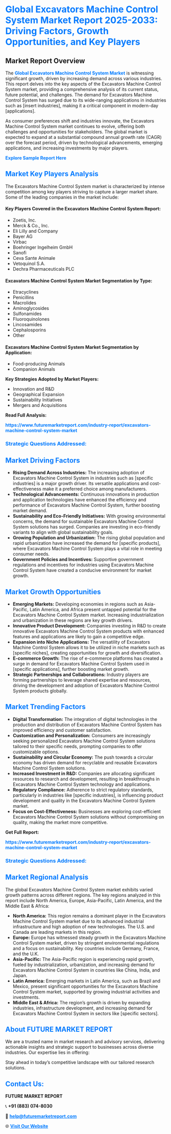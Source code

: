 <h1 style="color: #007BFF;">Global Excavators Machine Control System Market Report 2025-2033: Driving Factors, Growth Opportunities, and Key Players</h1>

<section id="overview">
<h2>Market Report Overview</h2>
<p>The <a href="https://www.futuremarketreport.com/industry-report/excavators-machine-control-system-market" style="color: #007BFF; text-decoration: none;"><strong>Global Excavators Machine Control System Market</strong></a> is witnessing significant growth, driven by increasing demand across various industries. This report delves into the key aspects of the Excavators Machine Control System market, providing a comprehensive analysis of its current status, future potential, and challenges. The demand for Excavators Machine Control System has surged due to its wide-ranging applications in industries such as [insert industries], making it a critical component in modern-day [applications].</p>
<p>As consumer preferences shift and industries innovate, the Excavators Machine Control System market continues to evolve, offering both challenges and opportunities for stakeholders. The global market is expected to expand at a substantial compound annual growth rate (CAGR) over the forecast period, driven by technological advancements, emerging applications, and increasing investments by major players.</p>
</section>

<section id="overview">
<p><a href="https://www.futuremarketreport.com/request-sample/reportId=35715" style="color: #007BFF; text-decoration: none;"><strong>Explore Sample Report Here</strong></a></p>
</section>

<section id="key-players">
<h2 style="color: #007BFF;">Market Key Players Analysis</h2>
<p>The Excavators Machine Control System market is characterized by intense competition among key players striving to capture a larger market share. Some of the leading companies in the market include:</p>
<h4>Key Players Covered in the Excavators Machine Control System Report:</h4>
<ul><li>Zoetis, Inc.</li><li>Merck &amp; Co., Inc.</li><li>Eli Lilly and Company</li><li>Bayer AG</li><li>Virbac</li><li>Boehringer Ingelheim GmbH</li><li>Sanofi</li><li>Ceva Sante Animale</li><li>Vetoquinol S.A.</li><li>Dechra Pharmaceuticals PLC</li></ul>
<h4>Excavators Machine Control System Market Segmentation by Type:</h4>
<ul><li>Etracyclines</li><li>Penicillins</li><li>Macrolides</li><li>Aminoglycosides</li><li>Sulfonamides</li><li>Fluoroquinolones</li><li>Lincosamides</li><li>Cephalosporins</li><li>Other</li></ul>

<h4>Excavators Machine Control System Market Segmentation by Application:</h4>
<ul><li>Food-producing Animals</li><li>Companion Animals</li></ul>
<p><strong>Key Strategies Adopted by Market Players:</strong></p>
<ul>
<li>Innovation and R&D</li>
<li>Geographical Expansion</li>
<li>Sustainability Initiatives</li>
<li>Mergers and Acquisitions</li>
</ul>
</section>

<section>
<p><strong>Read Full Analysis: </strong></p><a href="https://www.futuremarketreport.com/industry-report/excavators-machine-control-system-market" style="color: #007BFF; text-decoration: none;"><strong>https://www.futuremarketreport.com/industry-report/excavators-machine-control-system-market</strong></a>
<h3 style="color: #007BFF;">Strategic Questions Addressed:</h3>
</section>

<section id="driving-factors">
<h2 style="color: #007BFF;">Market Driving Factors</h2>
<ul>
<li><strong>Rising Demand Across Industries:</strong> The increasing adoption of Excavators Machine Control System in industries such as [specific industries] is a major growth driver. Its versatile applications and cost-effectiveness make it a preferred choice among manufacturers.</li>
<li><strong>Technological Advancements:</strong> Continuous innovations in production and application technologies have enhanced the efficiency and performance of Excavators Machine Control System, further boosting market demand.</li>
<li><strong>Sustainability and Eco-Friendly Initiatives:</strong> With growing environmental concerns, the demand for sustainable Excavators Machine Control System solutions has surged. Companies are investing in eco-friendly variants to align with global sustainability goals.</li>
<li><strong>Growing Population and Urbanization:</strong> The rising global population and rapid urbanization have increased the demand for [specific products], where Excavators Machine Control System plays a vital role in meeting consumer needs.</li>
<li><strong>Government Policies and Incentives:</strong> Supportive government regulations and incentives for industries using Excavators Machine Control System have created a conducive environment for market growth.</li>
</ul>
</section>

<section id="growth-opportunities">
<h2 style="color: #007BFF;">Market Growth Opportunities</h2>
<ul>
<li><strong>Emerging Markets:</strong> Developing economies in regions such as Asia-Pacific, Latin America, and Africa present untapped potential for the Excavators Machine Control System market. Increasing industrialization and urbanization in these regions are key growth drivers.</li>
<li><strong>Innovative Product Development:</strong> Companies investing in R&D to create innovative Excavators Machine Control System products with enhanced features and applications are likely to gain a competitive edge.</li>
<li><strong>Expansion into Niche Applications:</strong> The versatility of Excavators Machine Control System allows it to be utilized in niche markets such as [specific niches], creating opportunities for growth and diversification.</li>
<li><strong>E-commerce Growth:</strong> The rise of e-commerce platforms has created a surge in demand for Excavators Machine Control System used in [specific applications], further boosting market growth.</li>
<li><strong>Strategic Partnerships and Collaborations:</strong> Industry players are forming partnerships to leverage shared expertise and resources, driving the development and adoption of Excavators Machine Control System products globally.</li>
</ul>
</section>

<section id="trending-factors">
<h2 style="color: #007BFF;">Market Trending Factors</h2>
<ul>
<li><strong>Digital Transformation:</strong> The integration of digital technologies in the production and distribution of Excavators Machine Control System has improved efficiency and customer satisfaction.</li>
<li><strong>Customization and Personalization:</strong> Consumers are increasingly seeking personalized Excavators Machine Control System solutions tailored to their specific needs, prompting companies to offer customizable options.</li>
<li><strong>Sustainability and Circular Economy:</strong> The push towards a circular economy has driven demand for recyclable and reusable Excavators Machine Control System solutions.</li>
<li><strong>Increased Investment in R&D:</strong> Companies are allocating significant resources to research and development, resulting in breakthroughs in Excavators Machine Control System technology and applications.</li>
<li><strong>Regulatory Compliance:</strong> Adherence to strict regulatory standards, particularly in industries like [specific industries], is influencing product development and quality in the Excavators Machine Control System market.</li>
<li><strong>Focus on Cost-Effectiveness:</strong> Businesses are exploring cost-efficient Excavators Machine Control System solutions without compromising on quality, making the market more competitive.</li>
</ul>
</section>

<section>
<p><strong>Get Full Report: </strong></p><a href="https://www.futuremarketreport.com/industry-report/excavators-machine-control-system-market" style="color: #007BFF; text-decoration: none;"><strong>https://www.futuremarketreport.com/industry-report/excavators-machine-control-system-market</strong></a>
<h3 style="color: #007BFF;">Strategic Questions Addressed:</h3>
</section>


<section id="regional-analysis">
<h2 style="color: #007BFF;">Market Regional Analysis</h2>
<p>The global Excavators Machine Control System market exhibits varied growth patterns across different regions. The key regions analyzed in this report include North America, Europe, Asia-Pacific, Latin America, and the Middle East & Africa:</p>
<ul>
<li><strong>North America:</strong> This region remains a dominant player in the Excavators Machine Control System market due to its advanced industrial infrastructure and high adoption of new technologies. The U.S. and Canada are leading markets in this region.</li>
<li><strong>Europe:</strong> Europe has witnessed steady growth in the Excavators Machine Control System market, driven by stringent environmental regulations and a focus on sustainability. Key countries include Germany, France, and the U.K.</li>
<li><strong>Asia-Pacific:</strong> The Asia-Pacific region is experiencing rapid growth, fueled by industrialization, urbanization, and increasing demand for Excavators Machine Control System in countries like China, India, and Japan.</li>
<li><strong>Latin America:</strong> Emerging markets in Latin America, such as Brazil and Mexico, present significant opportunities for the Excavators Machine Control System market, supported by growing industrial activities and investments.</li>
<li><strong>Middle East & Africa:</strong> The region’s growth is driven by expanding industries, infrastructure development, and increasing demand for Excavators Machine Control System in sectors like [specific sectors].</li>
</ul>
</section>

<footer>
<h2 style="color: #007BFF;">About FUTURE MARKET REPORT</h2>
<p>We are a trusted name in market research and advisory services, delivering actionable insights and strategic support to businesses across diverse industries. Our expertise lies in offering:</p>

<p>Stay ahead in today’s competitive landscape with our tailored research solutions.</p>

<h2 style="color: #007BFF;">Contact Us:</h2>
<p><strong>FUTURE MARKET REPORT</strong></p>
<p>📞 <strong>+91 (883) 074-8030</strong></p>
<p>📧 <strong><a href="mailto:help@futuremarketreport.com" style="color: #007BFF;">help@futuremarketreport.com</a></strong></p>
<p>🌐 <strong><a href="https://www.futuremarketreport.com/" style="color: #007BFF;">Visit Our Website</a></strong></p>
</footer>